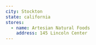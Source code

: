 ```yaml
---
city: Stockton
state: california
stores:
  - name: Artesian Natural Foods
    address: 145 Lincoln Center
---
```

